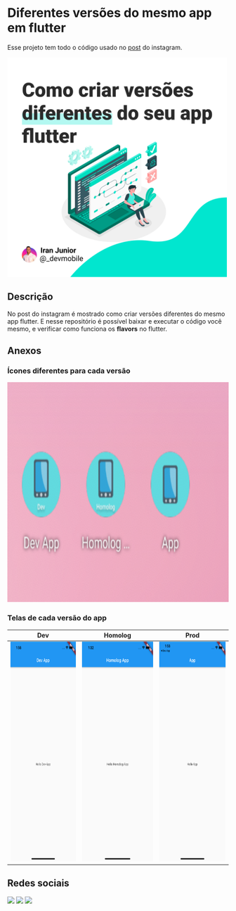 # Diferentes versões do mesmo app em flutter

Esse projeto tem todo o código usado no [post](https://www.instagram.com/p/CQraNbEDwzK/) do instagram.

<img src="docs/preview.png" alt="capa do post" height="500">

## Descrição

No post do instagram é mostrado como criar versões diferentes do mesmo app flutter. E nesse repositório é possível baixar e executar o código você mesmo, e verificar como funciona os **flavors** no flutter.

## Anexos

### Ícones diferentes para cada versão

<img src="docs/icons.png" alt="icones de versoes diferentes do mesmo app" height="500">


### Telas de cada versão do app

|  Dev |  Homolog | Prod |
|---|---|---|
|  <img src="docs/dev.png" alt="Home do app de Dev" height="500"> | <img src="docs/homolog.png" alt="Home do app de Homolog" height="500">  |  <img src="docs/prod.png" alt="Home do app de Producao" height="500"> |



## Redes sociais

<p align="left">
  <a href="" alt="Gmail">
  <img src="https://img.shields.io/badge/-Gmail-FF0000?style=flat-square&labelColor=FF0000&logo=gmail&logoColor=white&link=mailto:iranjuniordev@gmail.com" /></a>

  <a href="https://linkedin.com/in/iran-junior" alt="Linkedin">
  <img src="https://img.shields.io/badge/-Linkedin-0e76a8?style=flat-square&logo=Linkedin&logoColor=white&link=linkedin.com/in/iran-junior" /></a>

  <a href="https://www.instagram.com/_devmobile/" alt="Instagram">
  <img src="https://img.shields.io/badge/-Instagram-DF0174?style=flat-square&labelColor=DF0174&logo=instagram&logoColor=white&link=https://www.instagram.com/_devmobile/"/></a>
</p>  

